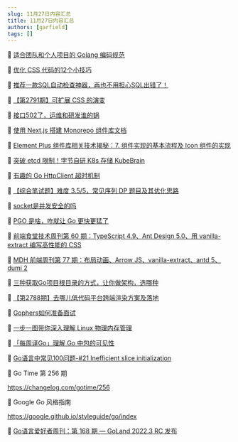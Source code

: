 ```yaml
---
slug: 11月27日内容汇总
title: 11月27日内容汇总
authors: [garfield]
tags: []
---
```


📒 [适合团队和个人项目的 Golang 编码规范](https://juejin.cn/post/7157594175846744071)

📒 [优化 CSS 代码的12个小技巧](https://mp.weixin.qq.com/s/CctmY6NS2zQY8d7l7O2dpg)

📒 [推荐一款SQL自动检查神器，再也不用担心SQL出错了！](https://mp.weixin.qq.com/s/3yHSh7djpeeYZkajkTGFKg)

📒 [【第2791期】可扩展 CSS 的演变](https://mp.weixin.qq.com/s/2tcAHWQTI75UjBZLieY7FQ)

📒 [接口502了，运维和研发谁的锅](https://mp.weixin.qq.com/s/UEzprqAEeTrdJt1NxTT49A)

📒 [使用 Next.js 搭建 Monorepo 组件库文档](https://juejin.cn/post/7168885699507126303)

📒 [Element Plus 组件库相关技术揭秘：7. 组件实现的基本流程及 Icon 组件的实现](https://juejin.cn/post/7168835045984043022)

📒 [突破 etcd 限制！字节自研 K8s 存储 KubeBrain](https://mp.weixin.qq.com/s/osJfi_oOfhEmQJNVqKel3Q)

📒 [有趣的 Go HttpClient 超时机制](https://mp.weixin.qq.com/s/HPzoclfCB3UxLScXm4J83w)

📒 [【综合笔试题】难度 3.5/5，常见序列 DP 题目及其优化思路](https://mp.weixin.qq.com/s/F0fpJLcNmiMlS18S0iP3CQ)

📒 [socket是并发安全的吗](https://mp.weixin.qq.com/s/rNfBHtpFLxwY7-CiBvkQ5A)

📒 [PGO 是啥，咋就让 Go 更快更猛了](https://mp.weixin.qq.com/s/7uobN6DmpIYqG34pOpvvlA)

📒 [前端食堂技术周刊第 60 期：TypeScript 4.9、Ant Design 5.0、用 vanilla-extract 编写高性能的 CSS](https://juejin.cn/post/7168433475404922910)

📒 [MDH 前端周刊第 77 期：布局动画、Arrow JS、vanilla-extract、antd 5、dumi 2](https://mp.weixin.qq.com/s/dI_gqBOSybThJUb-GNVKyw)

📒 [三种获取Go项目根目录的方式，让你做架构，选哪种](https://mp.weixin.qq.com/s/ws0fcHi-DzCN5PrJNDNKog)

📒 [【第2788期】去哪儿低代码平台跨端渲染方案及落地](https://mp.weixin.qq.com/s/mJj3qUw1sPjuX8dVZxvBwA)

📒 [Gophers如何准备面试](https://mp.weixin.qq.com/s/Elq7SWRpH08KmhX7auboOA)

📒 [一步一图带你深入理解 Linux 物理内存管理](https://mp.weixin.qq.com/s/Cn-oX0W5DrI2PivaWLDpPw)

📒 [「每周译Go」理解 Go 中包的可见性](https://mp.weixin.qq.com/s/NDC5tEG4GlGTDH_OcJLtfw)

📒 [Go语言中常见100问题-#21 Inefficient slice initialization](https://mp.weixin.qq.com/s/us3NddiVMUADMRU7v-aXKg)

📒 Go Time 第 256 期

https://changelog.com/gotime/256

📒 Google Go 风格指南

https://google.github.io/styleguide/go/index

📒 [Go语言爱好者周刊：第 168 期 — GoLand 2022.3 RC 发布](https://mp.weixin.qq.com/s/VXT6XUoxkZL3LwaN--SUXw)

